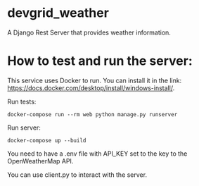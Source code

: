 # devgrid_weather
A Django Rest Server that provides weather information.


# How to test and run the server:

This service uses Docker to run. You can install it in the link: https://docs.docker.com/desktop/install/windows-install/.

Run tests: 
```
docker-compose run --rm web python manage.py runserver
```

Run server:
```
docker-compose up --build
```

You need to have a .env file with API_KEY set to the key
to the OpenWeatherMap API.

You can use client.py to interact with the server.
